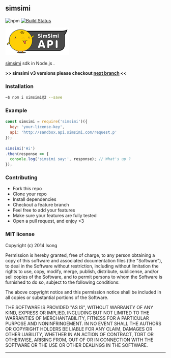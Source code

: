 ## simsimi

 ![npm](https://badge.fury.io/js/simsimi.png) [![Build Status](https://travis-ci.org/song940/simsimi.svg?branch=master)](https://travis-ci.org/song940/simsimi)

![simsimi logo](./simsimi-logo.png)

[simsimi](http://developer.simsimi.com) sdk in Node.js .

**>> simsimi v3 versions please checkout [next branch](https://github.com/song940/simsimi/tree/next) <<**

### Installation

```bash
~$ npm i simsimi@2 --save
```

### Example

```js
const simsimi = require('simsimi')({
  key: 'your-license-key',
  api: 'http://sandbox.api.simsimi.com/request.p'
});

simsimi('Hi')
.then(response => {
  console.log('simsimi say:', response); // What's up ?
});
```

### Contributing
- Fork this repo
- Clone your repo
- Install dependencies
- Checkout a feature branch
- Feel free to add your features
- Make sure your features are fully tested
- Open a pull request, and enjoy <3

### MIT license
Copyright (c) 2014 lsong

Permission is hereby granted, free of charge, to any person obtaining a copy
of this software and associated documentation files (the &quot;Software&quot;), to deal
in the Software without restriction, including without limitation the rights
to use, copy, modify, merge, publish, distribute, sublicense, and/or sell
copies of the Software, and to permit persons to whom the Software is
furnished to do so, subject to the following conditions:

The above copyright notice and this permission notice shall be included in
all copies or substantial portions of the Software.

THE SOFTWARE IS PROVIDED &quot;AS IS&quot;, WITHOUT WARRANTY OF ANY KIND, EXPRESS OR
IMPLIED, INCLUDING BUT NOT LIMITED TO THE WARRANTIES OF MERCHANTABILITY,
FITNESS FOR A PARTICULAR PURPOSE AND NONINFRINGEMENT. IN NO EVENT SHALL THE
AUTHORS OR COPYRIGHT HOLDERS BE LIABLE FOR ANY CLAIM, DAMAGES OR OTHER
LIABILITY, WHETHER IN AN ACTION OF CONTRACT, TORT OR OTHERWISE, ARISING FROM,
OUT OF OR IN CONNECTION WITH THE SOFTWARE OR THE USE OR OTHER DEALINGS IN
THE SOFTWARE.

---
